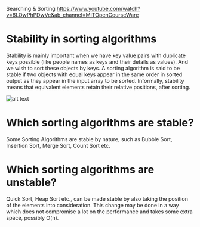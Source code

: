 Searching & Sorting
https://www.youtube.com/watch?v=6LOwPhPDwVc&ab_channel=MITOpenCourseWare

# Stability in sorting algorithms
Stability is mainly important when we have key value pairs with duplicate keys possible (like people names as keys and their details as values). And we wish to sort these objects by keys.
A sorting algorithm is said to be stable if two objects with equal keys appear in the same order in sorted output as they appear in the input array to be sorted.
Informally, stability means that equivalent elements retain their relative positions, after sorting.

![alt text](https://github.com/Ratndeepk/Competitive-Programming/blob/master/sorting/Stability-img/1.jpg?raw=true)


# Which sorting algorithms are stable?
Some Sorting Algorithms are stable by nature, such as Bubble Sort, Insertion Sort, Merge Sort, Count Sort etc.
# Which sorting algorithms are unstable?
Quick Sort, Heap Sort etc., can be made stable by also taking the position of the elements into consideration. This change may be done in a way which does not compromise a lot on the performance and takes some extra space, possibly O(n).

